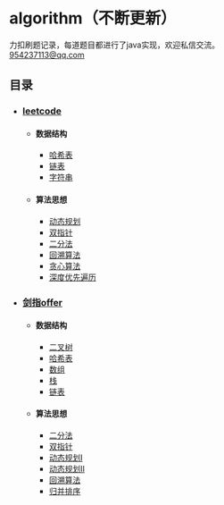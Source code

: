 # algorithm（不断更新）
力扣刷题记录，每道题目都进行了java实现，欢迎私信交流。
954237113@qq.com
 ## 目录
 
* ### [leetcode](#leetcode)
  * #### 数据结构
    * [哈希表](./leetcode/数据结构/哈希表.md)
    * [链表](./leetcode/数据结构/链表.md)
    * [字符串](./leetcode/数据结构/字符串.md)
  * #### 算法思想
    * [动态规划](./leetcode/算法思想/动态规划.md)
    * [双指针](./leetcode/算法思想/双指针.md)
    * [二分法](./leetcode/算法思想/二分法.md)
    * [回溯算法](./leetcode/算法思想/回溯算法.md)
    * [贪心算法](./leetcode/算法思想/贪心算法.md)
    * [深度优先遍历](./leetcode/算法思想/深度优先遍历.md)
* ### [剑指offer](#剑指offer)
  * #### 数据结构
    * [二叉树](./剑指offer/数据结构/二叉树.md)
    * [哈希表](./剑指offer/数据结构/哈希表.md)
    * [数组](./剑指offer/数据结构/数组.md)
    * [栈](./剑指offer/数据结构/栈.md)
    * [链表](./剑指offer/数据结构/链表.md)
  * #### 算法思想
    * [二分法](./剑指offer/算法思想/二分法.md)
    * [双指针](./剑指offer/算法思想/双指针.md)
    * [动态规划I](./剑指offer/算法思想/动态规划I.md)
    * [动态规划II](./剑指offer/算法思想/动态规划II.md)
    * [回溯算法](./剑指offer/算法思想/回溯算法.md)
    * [归并排序](./剑指offer/算法思想/归并排序.md)
    
